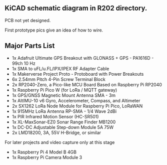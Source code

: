 ## KiCAD schematic diagram in R202 directory.

PCB not yet designed.

First prototype pics give an idea of how to wire.

## Major Parts List

- 1x 	Adafruit Ultimate GPS Breakout with GLONASS + GPS - PA1616D - 99ch 10 Hz
- 1x 	SMA to uFL/u.FL/IPX/IPEX RF Adapter Cable
- 1x 	Makerverse Project Proto - Protoboard with Power Breakouts
- 6x	2.54mm Pitch 4-Pin Screw Terminal Block
- 2x	RP2040-Zero, a Pico-like MCU Board Based on Raspberry Pi RP2040
- 1x	Raspberry Pi Pico W (for LoRa / MQTT gateway)
- 1x	GPS/GNSS Magnetic Mount Antenna SMA - 3m
- 1x	AltIMU-10 v6 Gyro, Accelerometer, Compass, and Altimeter 
- 2x	SX1262 LoRa Node Module for Raspberry Pi Pico, LoRaWAN
- 1x	915MHz LoRa Antenna RP-SMA - 1/4 Wave 2dBi
- 1x	PIR Infrared Motion Sensor (HC-SR501)
- 1x	XL-MaxSonar-EZ0 Sonar Range Finder MB1200
- 1x	DC-DC Adjustable Step-down Module 5A 75W
- 2x	LMD18200, 3A, 55V H-Bridge, or similar

For later projects and video capture only at this stage
- 1x	Raspberry Pi 4 Model B 4GB 
- 1x	Raspberry Pi Camera Module 3

